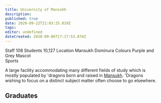 ```yaml
---
title: University of Mansukh
description: 
published: true
date: 2020-09-22T21:03:25.019Z
tags: 
editor: undefined
dateCreated: 2020-09-06T17:17:53.874Z
---
```


Staff 	108
Students 	10,127
Location 	Mansukh Dominura
Colours 	Purple and Grey
Mascot 	
Sports 

A large facility accommodating many different fields of study which is mostly populated by 'dragons born and raised in [Mansukh](/Mansukh "wikilink"). 'Dragons wishing to focus on a distinct subject matter often choose to go elsewhere.

## Graduates